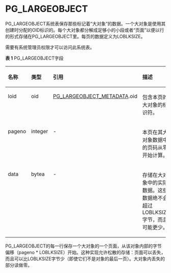 # PG\_LARGEOBJECT<a name="ZH-CN_TOPIC_0242385826"></a>

PG\_LARGEOBJECT系统表保存那些标记着“大对象”的数据。一个大对象是使用其创建时分配的OID标识的。每个大对象都分解成足够小的小段或者“页面”以便以行的形式存储在PG\_LARGEOBJECT里。每页的数据定义为LOBLKSIZE。

需要有系统管理员权限才可以访问此系统表。

**表 1**  PG\_LARGEOBJECT字段

<a name="zh-cn_topic_0237122298_zh-cn_topic_0059777745_t9c6d262f2321468684abc3acef875344"></a>
<table><thead align="left"><tr id="zh-cn_topic_0237122298_zh-cn_topic_0059777745_r09a8507142584faf8afb033a844c3aad"><th class="cellrowborder" valign="top" width="14.29%" id="mcps1.2.5.1.1"><p id="zh-cn_topic_0237122298_zh-cn_topic_0059777745_ac0e63ad244c74b7c8a54355dca9b0719"><a name="zh-cn_topic_0237122298_zh-cn_topic_0059777745_ac0e63ad244c74b7c8a54355dca9b0719"></a><a name="zh-cn_topic_0237122298_zh-cn_topic_0059777745_ac0e63ad244c74b7c8a54355dca9b0719"></a>名称</p>
</th>
<th class="cellrowborder" valign="top" width="12.78%" id="mcps1.2.5.1.2"><p id="zh-cn_topic_0237122298_zh-cn_topic_0059777745_a42f6cf9ea71a4b148444037f002adb9b"><a name="zh-cn_topic_0237122298_zh-cn_topic_0059777745_a42f6cf9ea71a4b148444037f002adb9b"></a><a name="zh-cn_topic_0237122298_zh-cn_topic_0059777745_a42f6cf9ea71a4b148444037f002adb9b"></a>类型</p>
</th>
<th class="cellrowborder" valign="top" width="30.45%" id="mcps1.2.5.1.3"><p id="zh-cn_topic_0237122298_zh-cn_topic_0059777745_a36e991158b06414eb8f7a203d1c0e71f"><a name="zh-cn_topic_0237122298_zh-cn_topic_0059777745_a36e991158b06414eb8f7a203d1c0e71f"></a><a name="zh-cn_topic_0237122298_zh-cn_topic_0059777745_a36e991158b06414eb8f7a203d1c0e71f"></a>引用</p>
</th>
<th class="cellrowborder" valign="top" width="42.480000000000004%" id="mcps1.2.5.1.4"><p id="zh-cn_topic_0237122298_zh-cn_topic_0059777745_a9e838402159640c291d844cb5e298161"><a name="zh-cn_topic_0237122298_zh-cn_topic_0059777745_a9e838402159640c291d844cb5e298161"></a><a name="zh-cn_topic_0237122298_zh-cn_topic_0059777745_a9e838402159640c291d844cb5e298161"></a>描述</p>
</th>
</tr>
</thead>
<tbody><tr id="zh-cn_topic_0237122298_zh-cn_topic_0059777745_r22022788b2564644a1aabfde2da34373"><td class="cellrowborder" valign="top" width="14.29%" headers="mcps1.2.5.1.1 "><p id="zh-cn_topic_0237122298_zh-cn_topic_0059777745_a2f926dd2ef244f7a9e7b5b17601b85d9"><a name="zh-cn_topic_0237122298_zh-cn_topic_0059777745_a2f926dd2ef244f7a9e7b5b17601b85d9"></a><a name="zh-cn_topic_0237122298_zh-cn_topic_0059777745_a2f926dd2ef244f7a9e7b5b17601b85d9"></a>loid</p>
</td>
<td class="cellrowborder" valign="top" width="12.78%" headers="mcps1.2.5.1.2 "><p id="zh-cn_topic_0237122298_zh-cn_topic_0059777745_a7c0ca0a27e234959aa88a9220f852628"><a name="zh-cn_topic_0237122298_zh-cn_topic_0059777745_a7c0ca0a27e234959aa88a9220f852628"></a><a name="zh-cn_topic_0237122298_zh-cn_topic_0059777745_a7c0ca0a27e234959aa88a9220f852628"></a>oid</p>
</td>
<td class="cellrowborder" valign="top" width="30.45%" headers="mcps1.2.5.1.3 "><p id="zh-cn_topic_0237122298_zh-cn_topic_0059777745_a75fa5515be044ae09bd68fd493724875"><a name="zh-cn_topic_0237122298_zh-cn_topic_0059777745_a75fa5515be044ae09bd68fd493724875"></a><a name="zh-cn_topic_0237122298_zh-cn_topic_0059777745_a75fa5515be044ae09bd68fd493724875"></a><a href="PG_LARGEOBJECT_METADATA.md#ZH-CN_TOPIC_0242385827">PG_LARGEOBJECT_METADATA</a>.oid</p>
</td>
<td class="cellrowborder" valign="top" width="42.480000000000004%" headers="mcps1.2.5.1.4 "><p id="zh-cn_topic_0237122298_zh-cn_topic_0059777745_abee3b873b7514f7ca330b26326e5f5af"><a name="zh-cn_topic_0237122298_zh-cn_topic_0059777745_abee3b873b7514f7ca330b26326e5f5af"></a><a name="zh-cn_topic_0237122298_zh-cn_topic_0059777745_abee3b873b7514f7ca330b26326e5f5af"></a>包含本页的大对象的标识符。</p>
</td>
</tr>
<tr id="zh-cn_topic_0237122298_zh-cn_topic_0059777745_r0a236dfeb7f44421bd58c8762806c112"><td class="cellrowborder" valign="top" width="14.29%" headers="mcps1.2.5.1.1 "><p id="zh-cn_topic_0237122298_zh-cn_topic_0059777745_a08da3e2e79394638b929750efc0bf9c3"><a name="zh-cn_topic_0237122298_zh-cn_topic_0059777745_a08da3e2e79394638b929750efc0bf9c3"></a><a name="zh-cn_topic_0237122298_zh-cn_topic_0059777745_a08da3e2e79394638b929750efc0bf9c3"></a>pageno</p>
</td>
<td class="cellrowborder" valign="top" width="12.78%" headers="mcps1.2.5.1.2 "><p id="zh-cn_topic_0237122298_zh-cn_topic_0059777745_aa220040e41be4f78b321a91d15452cfd"><a name="zh-cn_topic_0237122298_zh-cn_topic_0059777745_aa220040e41be4f78b321a91d15452cfd"></a><a name="zh-cn_topic_0237122298_zh-cn_topic_0059777745_aa220040e41be4f78b321a91d15452cfd"></a>integer</p>
</td>
<td class="cellrowborder" valign="top" width="30.45%" headers="mcps1.2.5.1.3 "><p id="zh-cn_topic_0237122298_zh-cn_topic_0059777745_af7481055ec7b467ba64e7abd09707345"><a name="zh-cn_topic_0237122298_zh-cn_topic_0059777745_af7481055ec7b467ba64e7abd09707345"></a><a name="zh-cn_topic_0237122298_zh-cn_topic_0059777745_af7481055ec7b467ba64e7abd09707345"></a>-</p>
</td>
<td class="cellrowborder" valign="top" width="42.480000000000004%" headers="mcps1.2.5.1.4 "><p id="zh-cn_topic_0237122298_zh-cn_topic_0059777745_ab60ca0385a1c49c180b4276485e63aeb"><a name="zh-cn_topic_0237122298_zh-cn_topic_0059777745_ab60ca0385a1c49c180b4276485e63aeb"></a><a name="zh-cn_topic_0237122298_zh-cn_topic_0059777745_ab60ca0385a1c49c180b4276485e63aeb"></a>本页在其大对象数据中的页码从零开始计算。</p>
</td>
</tr>
<tr id="zh-cn_topic_0237122298_zh-cn_topic_0059777745_r79367a3a699e493b8947c50c169fcbdc"><td class="cellrowborder" valign="top" width="14.29%" headers="mcps1.2.5.1.1 "><p id="zh-cn_topic_0237122298_zh-cn_topic_0059777745_ac9d33baa558f4e7699061c6ffca0bf91"><a name="zh-cn_topic_0237122298_zh-cn_topic_0059777745_ac9d33baa558f4e7699061c6ffca0bf91"></a><a name="zh-cn_topic_0237122298_zh-cn_topic_0059777745_ac9d33baa558f4e7699061c6ffca0bf91"></a>data</p>
</td>
<td class="cellrowborder" valign="top" width="12.78%" headers="mcps1.2.5.1.2 "><p id="zh-cn_topic_0237122298_zh-cn_topic_0059777745_ae3cb50bec6804d5882a7bd0fa2eee5f9"><a name="zh-cn_topic_0237122298_zh-cn_topic_0059777745_ae3cb50bec6804d5882a7bd0fa2eee5f9"></a><a name="zh-cn_topic_0237122298_zh-cn_topic_0059777745_ae3cb50bec6804d5882a7bd0fa2eee5f9"></a>bytea</p>
</td>
<td class="cellrowborder" valign="top" width="30.45%" headers="mcps1.2.5.1.3 "><p id="zh-cn_topic_0237122298_zh-cn_topic_0059777745_a5fd2867fe4d1466bb90e8090d5750835"><a name="zh-cn_topic_0237122298_zh-cn_topic_0059777745_a5fd2867fe4d1466bb90e8090d5750835"></a><a name="zh-cn_topic_0237122298_zh-cn_topic_0059777745_a5fd2867fe4d1466bb90e8090d5750835"></a>-</p>
</td>
<td class="cellrowborder" valign="top" width="42.480000000000004%" headers="mcps1.2.5.1.4 "><p id="zh-cn_topic_0237122298_zh-cn_topic_0059777745_a2d35da89cc1b4952a8cbf416cd2cc594"><a name="zh-cn_topic_0237122298_zh-cn_topic_0059777745_a2d35da89cc1b4952a8cbf416cd2cc594"></a><a name="zh-cn_topic_0237122298_zh-cn_topic_0059777745_a2d35da89cc1b4952a8cbf416cd2cc594"></a>存储在大对象中的实际数据。这些数据绝不会超过LOBLKSIZE字节，而且可能更少。</p>
</td>
</tr>
</tbody>
</table>

PG\_LARGEOBJECT的每一行保存一个大对象的一个页面，从该对象内部的字节偏移（pageno \* LOBLKSIZE）开始。这种实现允许松散的存储：页面可以丢失，而且可以比LOBLKSIZE字节少（即使它们不是对象的最后一页）。大对象内丢失的部分读做零。


